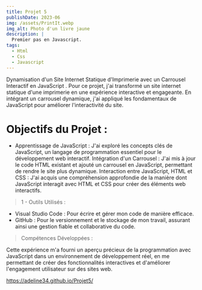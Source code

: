 ```yaml
---
title: Projet 5
publishDate: 2023-06
img: /assets/PrintIt.webp
img_alt: Photo d'un livre jaune
description: |
  Premier pas en Javascript.
tags:
  - Html
  - Css
  - Javascript
---
```


Dynamisation d'un Site Internet Statique d'Imprimerie avec un Carrousel Interactif en JavaScript .
Pour ce projet, j'ai transformé un site internet statique d'une imprimerie en une expérience interactive et engageante. En intégrant un carrousel dynamique, j'ai appliqué les fondamentaux de JavaScript pour améliorer l'interactivité du site.

# Objectifs du Projet :

- Apprentissage de JavaScript : J'ai exploré les concepts clés de JavaScript, un langage de programmation essentiel pour le développement web interactif.
Intégration d'un Carrousel : J'ai mis à jour le code HTML existant et ajouté un carrousel en JavaScript, permettant de rendre le site plus dynamique.
Interaction entre JavaScript, HTML et CSS : J'ai acquis une compréhension approfondie de la manière dont JavaScript interagit avec HTML et CSS pour créer des éléments web interactifs.

> 1 - Outils Utilisés :

- Visual Studio Code : Pour écrire et gérer mon code de manière efficace.
- GitHub : Pour le versionnement et le stockage de mon travail, assurant ainsi une gestion fiable et collaborative du code.

> Compétences Développées :

Cette expérience m'a fourni un aperçu précieux de la programmation avec JavaScript dans un environnement de développement réel, en me permettant de créer des fonctionnalités interactives et d'améliorer l'engagement utilisateur sur des sites web.

https://adeline34.github.io/Projet5/